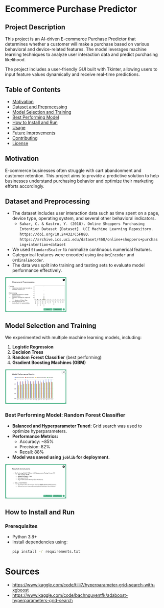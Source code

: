 # Ecommerce Purchase Predictor

## Project Description

This project is an AI-driven E-commerce Purchase Predictor that determines whether a customer will make a purchase based on various behavioral and device-related features. The model leverages machine learning techniques to analyze user interaction data and predict purchasing likelihood.

The project includes a user-friendly GUI built with Tkinter, allowing users to input feature values dynamically and receive real-time predictions.

## Table of Contents

- [Motivation](#motivation)
- [Dataset and Preprocessing](#dataset-and-preprocessing)
- [Model Selection and Training](#model-selection-and-training)
- [Best Performing Model](#best-performing-model)
- [How to Install and Run](#how-to-install-and-run)
- [Usage](#usage)
- [Future Improvements](#future-improvements)
- [Contributing](#contributing)
- [License](#license)

## Motivation

E-commerce businesses often struggle with cart abandonment and customer retention. This project aims to provide a predictive solution to help businesses understand purchasing behavior and optimize their marketing efforts accordingly.

## Dataset and Preprocessing

- The dataset includes user interaction data such as time spent on a page, device type, operating system, and several other behavioral indicators.
  - ```Sakar, C. & Kastro, Y. (2018). Online Shoppers Purchasing Intention Dataset [Dataset]. UCI Machine Learning Repository. https://doi.org/10.24432/C5F88Q. https://archive.ics.uci.edu/dataset/468/online+shoppers+purchasing+intention+dataset```
- We used `StandardScaler` to normalize continuous numerical features.
- Categorical features were encoded using `OneHotEncoder` and `OrdinalEncoder`.
- The data was split into training and testing sets to evaluate model performance effectively.

<img src="Slide Deck/Project2_Slide_5.jpg" alt="Cleanup and Preprocessing" width="200">

## Model Selection and Training

We experimented with multiple machine learning models, including:

1. **Logistic Regression**
2. **Decision Trees**
3. **Random Forest Classifier** (best performing)
4. **Gradient Boosting Machines (GBM)**

<img src="Slide Deck/Project2_Slide_9.jpg" alt="Model Performance Results" width="200">

### Best Performing Model: Random Forest Classifier

- **Balanced and Hyperparameter Tuned**: Grid search was used to optimize hyperparameters.
- **Performance Metrics:**
  - Accuracy: ~85%
  - Precision: 82%
  - Recall: 88%
- **Model was saved using `joblib` for deployment.**
<img src="Slide Deck/Project2_Slide_10.jpg" alt="Performance Metrics" width="200">

## How to Install and Run

### Prerequisites

- Python 3.8+
- Install dependencies using:
  ```sh
  pip install -r requirements.txt

# Sources
* https://www.kaggle.com/code/tilii7/hyperparameter-grid-search-with-xgboost
* https://www.kaggle.com/code/bachnguyentfk/adaboost-hyperparameters-grid-search